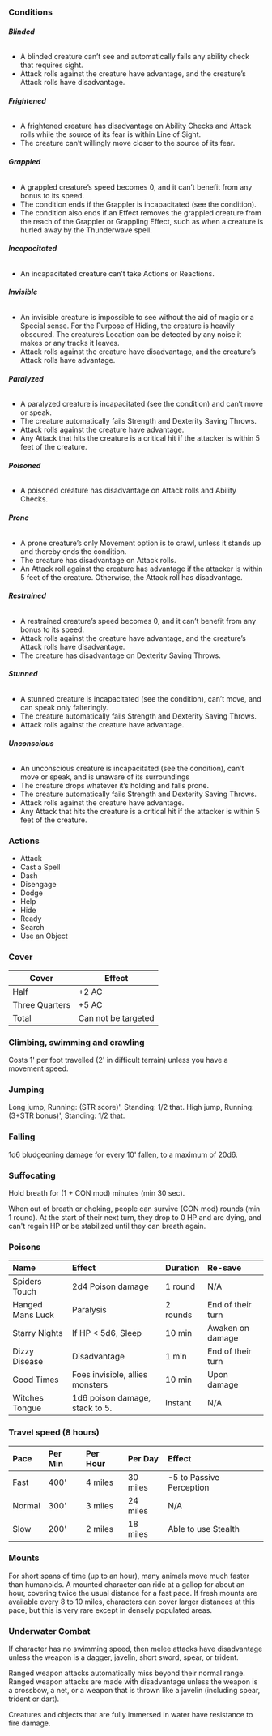 ### Conditions

###### **Blinded**
- A blinded creature can’t see and automatically fails any ability check that requires sight.
- Attack rolls against the creature have advantage, and the creature’s Attack rolls have disadvantage.

###### **Frightened**
- A frightened creature has disadvantage on Ability Checks and Attack rolls while the source of its fear is within Line of Sight.
- The creature can’t willingly move closer to the source of its fear.

###### **Grappled**
- A grappled creature’s speed becomes 0, and it can’t benefit from any bonus to its speed.
- The condition ends if the Grappler is incapacitated (see the condition).
- The condition also ends if an Effect removes the grappled creature from the reach of the Grappler or Grappling Effect, such as when a creature is hurled away by the Thunderwave spell.

###### **Incapacitated**
- An incapacitated creature can’t take Actions or Reactions.

###### **Invisible**
- An invisible creature is impossible to see without the aid of magic or a Special sense. For the Purpose of Hiding, the creature is heavily obscured. The creature’s Location can be detected by any noise it makes or any tracks it leaves.
- Attack rolls against the creature have disadvantage, and the creature’s Attack rolls have advantage.
	
###### **Paralyzed**
- A paralyzed creature is incapacitated (see the condition) and can’t move or speak.
- The creature automatically fails Strength and Dexterity Saving Throws.
- Attack rolls against the creature have advantage.
- Any Attack that hits the creature is a critical hit if the attacker is within 5 feet of the creature.

###### **Poisoned**
- A poisoned creature has disadvantage on Attack rolls and Ability Checks.

###### **Prone**
- A prone creature’s only Movement option is to crawl, unless it stands up and thereby ends the condition.
- The creature has disadvantage on Attack rolls.
- An Attack roll against the creature has advantage if the attacker is within 5 feet of the creature. Otherwise, the Attack roll has disadvantage.

###### **Restrained**
- A restrained creature’s speed becomes 0, and it can’t benefit from any bonus to its speed.
- Attack rolls against the creature have advantage, and the creature’s Attack rolls have disadvantage.
- The creature has disadvantage on Dexterity Saving Throws.

###### **Stunned**
- A stunned creature is incapacitated (see the condition), can’t move, and can speak only falteringly.
- The creature automatically fails Strength and Dexterity Saving Throws.
- Attack rolls against the creature have advantage.

###### **Unconscious**
- An unconscious creature is incapacitated (see the condition), can’t move or speak, and is unaware of its surroundings
- The creature drops whatever it’s holding and falls prone.
- The creature automatically fails Strength and Dexterity Saving Throws.
- Attack rolls against the creature have advantage.
- Any Attack that hits the creature is a critical hit if the attacker is within 5 feet of the creature.

### Actions
- Attack
- Cast a Spell
- Dash
- Disengage
- Dodge
- Help
- Hide
- Ready
- Search
- Use an Object

### Cover
| Cover          | Effect              |
| -------------- | ------------------- |
| Half           | +2 AC               |
| Three Quarters | +5 AC               |
| Total          | Can not be targeted |

### Climbing, swimming and crawling
Costs 1' per foot travelled (2' in difficult terrain) unless you have a movement speed.

### Jumping 
Long jump, Running: (STR score)', Standing: 1/2 that. High jump, Running: (3+STR bonus)', Standing: 1/2 that.

### Falling
1d6 bludgeoning damage for every 10' fallen, to a maximum of 20d6.

### Suffocating
Hold breath for (1 + CON mod) minutes (min 30 sec). 

When out of breath or choking, people can survive (CON mod) rounds (min 1 round). At the start of their next turn, they drop to 0 HP and are dying, and can't regain HP or be stabilized until they can breath again.

### Poisons
| Name             | Effect                          | Duration  | Re-save           |
| :--------------- | :------------------------------ | :-------- | :---------------- |
| Spiders Touch    | 2d4 Poison damage               | 1 round   | N/A               |
| Hanged Mans Luck | Paralysis                       | 2 rounds  | End of their turn |
| Starry Nights    | If HP &lt; 5d6, Sleep           | 10 min    | Awaken on damage  |
| Dizzy Disease    | Disadvantage                    | 1 min     | End of their turn |
| Good Times       | Foes invisible, allies monsters | 10 min    | Upon damage       |
| Witches Tongue   | 1d6 poison damage, stack to 5.  | Instant   | N/A               |
	
### Travel speed (8 hours)
| Pace   | Per Min | Per Hour | Per Day  | Effect                   |
| :----- | :------ | :------- | :------- | :----------------------- |
| Fast   | 400'    | 4 miles  | 30 miles | -5 to Passive Perception |
| Normal | 300'    | 3 miles  | 24 miles | N/A                      |
| Slow   | 200'    | 2 miles  | 18 miles | Able to use Stealth      |

### Mounts
For short spans of time (up to an hour), many animals move much faster than humanoids. A mounted character can ride at a gallop for about an hour, covering twice the usual distance for a fast pace. If fresh mounts are available every 8 to 10 miles, characters can cover larger distances at this pace, but this is very rare except in densely populated areas.

### Underwater Combat
If character has no swimming speed, then melee attacks have disadvantage unless the weapon is a dagger, javelin, short sword, spear, or trident.

Ranged weapon attacks automatically miss beyond their normal range. Ranged weapon attacks are made with disadvantage unless the weapon is a crossbow, a net, or a weapon that is thrown like a javelin (including spear, trident or dart).

Creatures and objects that are fully immersed in water have resistance to fire damage.